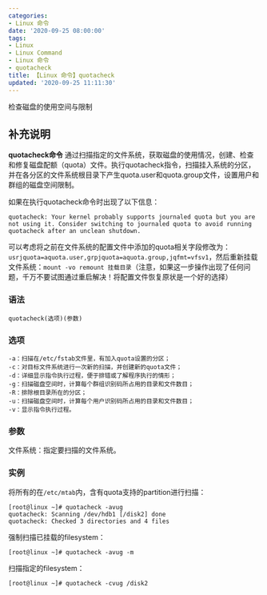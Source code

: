 ```yaml
---
categories:
- Linux 命令
date: '2020-09-25 08:00:00'
tags:
- Linux
- Linux Command
- Linux 命令
- quotacheck
title: 【Linux 命令】quotacheck
updated: '2020-09-25 11:11:30'
---
```


检查磁盘的使用空间与限制

## 补充说明

**quotacheck命令** 通过扫描指定的文件系统，获取磁盘的使用情况，创建、检查和修复磁盘配额（quota）文件。执行quotacheck指令，扫描挂入系统的分区，并在各分区的文件系统根目录下产生quota.user和quota.group文件，设置用户和群组的磁盘空间限制。

如果在执行quotacheck命令时出现了以下信息：

```shell
quotacheck: Your kernel probably supports journaled quota but you are not using it. Consider switching to journaled quota to avoid running quotacheck after an unclean shutdown. 
```

可以考虑将之前在文件系统的配置文件中添加的quota相关字段修改为：`usrjquota=aquota.user,grpjquota=aquota.group,jqfmt=vfsv1`，然后重新挂载文件系统：`mount -vo remount 挂载目录`（注意，如果这一步操作出现了任何问题，千万不要试图通过重启解决！将配置文件恢复原状是一个好的选择）

###  语法

```shell
quotacheck(选项)(参数)
```

###  选项

```shell
-a：扫描在/etc/fstab文件里，有加入quota设置的分区；
-c：对目标文件系统进行一次新的扫描，并创建新的quota文件；
-d：详细显示指令执行过程，便于排错或了解程序执行的情形；
-g：扫描磁盘空间时，计算每个群组识别码所占用的目录和文件数目；
-R：排除根目录所在的分区；
-u：扫描磁盘空间时，计算每个用户识别码所占用的目录和文件数目；
-v：显示指令执行过程。
```

###  参数

文件系统：指定要扫描的文件系统。

###  实例

将所有的在`/etc/mtab`内，含有quota支持的partition进行扫描：

```shell
[root@linux ~]# quotacheck -avug
quotacheck: Scanning /dev/hdb1 [/disk2] done
quotacheck: Checked 3 directories and 4 files
```

强制扫描已挂载的filesystem：

```shell
[root@linux ~]# quotacheck -avug -m
```

扫描指定的filesystem：

```shell
[root@linux ~]# quotacheck -cvug /disk2
```



